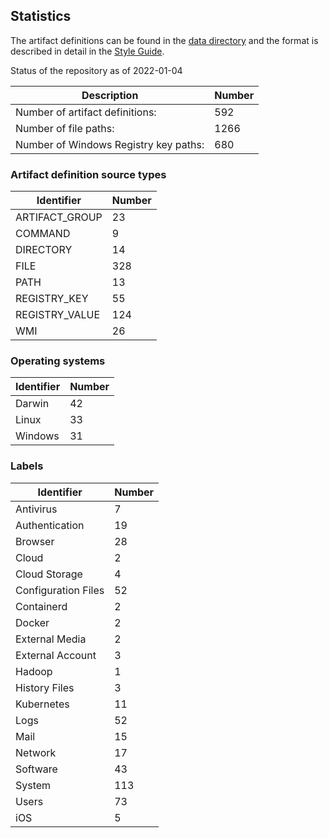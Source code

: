 ## Statistics

The artifact definitions can be found in the [data directory](https://github.com/ForensicArtifacts/artifacts/tree/main/data)
and the format is described in detail in the [Style Guide](https://artifacts.readthedocs.io/en/latest/sources/Format-specification.html).

Status of the repository as of 2022-01-04

Description | Number
--- | ---
Number of artifact definitions: | 592
Number of file paths: | 1266
Number of Windows Registry key paths: | 680

### Artifact definition source types

Identifier | Number
--- | ---
ARTIFACT_GROUP | 23
COMMAND | 9
DIRECTORY | 14
FILE | 328
PATH | 13
REGISTRY_KEY | 55
REGISTRY_VALUE | 124
WMI | 26

### Operating systems

Identifier | Number
--- | ---
Darwin | 42
Linux | 33
Windows | 31

### Labels

Identifier | Number
--- | ---
Antivirus | 7
Authentication | 19
Browser | 28
Cloud | 2
Cloud Storage | 4
Configuration Files | 52
Containerd | 2
Docker | 2
External Media | 2
External Account | 3
Hadoop | 1
History Files | 3
Kubernetes | 11
Logs | 52
Mail | 15
Network | 17
Software | 43
System | 113
Users | 73
iOS | 5

